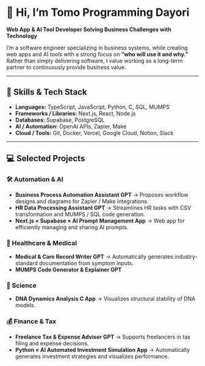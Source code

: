 # 👋 Hi, I’m Tomo Programming Dayori

**Web App & AI Tool Developer Solving Business Challenges with Technology**

I’m a software engineer specializing in business systems, while creating web apps and AI tools with a strong focus on **“who will use it and why.”**
Rather than simply delivering software, I value working as a long-term partner to continuously provide business value.

---

## 🔧 Skills & Tech Stack

* **Languages:** TypeScript, JavaScript, Python, C, SQL, MUMPS
* **Frameworks / Libraries:** Next.js, React, Node.js
* **Databases:** Supabase, PostgreSQL
* **AI / Automation:** OpenAI APIs, Zapier, Make
* **Cloud / Tools:** Git, Docker, Vercel, Google Cloud, Notion, Slack

---

## 💻 Selected Projects

### 🛠 Automation & AI

* **Business Process Automation Assistant GPT**
  → Proposes workflow designs and diagrams for Zapier / Make integrations.
* **HR Data Processing Assistant GPT**
  → Streamlines HR tasks with CSV transformation and MUMPS / SQL code generation.
* **Next.js × Supabase × AI Prompt Management App**
  → Web app for efficiently managing and sharing AI prompts.

### 🏥 Healthcare & Medical

* **Medical & Care Record Writer GPT**
  → Automatically generates industry-standard documentation from symptom inputs.
* **MUMPS Code Generator & Explainer GPT**

### 🔬 Science

* **DNA Dynamics Analysis C App**
  → Visualizes structural stability of DNA models.

### 💰 Finance & Tax

* **Freelance Tax & Expense Advisor GPT**
  → Supports freelancers in tax filing and expense decisions.
* **Python × AI Automated Investment Simulation App**
  → Automatically generates investment strategies and visualizes performance.




